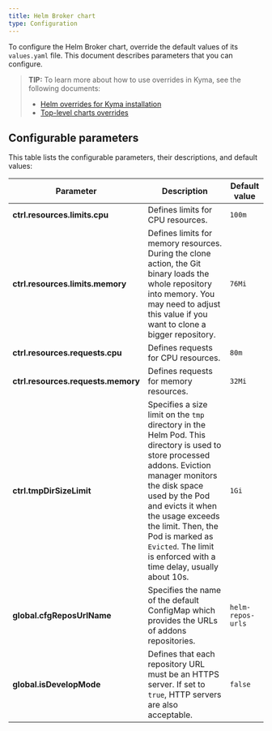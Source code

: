 ```yaml
---
title: Helm Broker chart
type: Configuration
---
```


To configure the Helm Broker chart, override the default values of its `values.yaml` file. This document describes parameters that you can configure.

>**TIP:** To learn more about how to use overrides in Kyma, see the following documents:
>* [Helm overrides for Kyma installation](/root/kyma/#configuration-helm-overrides-for-kyma-installation)
>* [Top-level charts overrides](/root/kyma/#configuration-helm-overrides-for-kyma-installation-top-level-charts-overrides)

## Configurable parameters

This table lists the configurable parameters, their descriptions, and default values:

| Parameter | Description | Default value |
|-----------|-------------|---------------|
| **ctrl.resources.limits.cpu** | Defines limits for CPU resources. | `100m` |
| **ctrl.resources.limits.memory** | Defines limits for memory resources. During the clone action, the Git binary loads the whole repository into memory. You may need to adjust this value if you want to clone a bigger repository.| `76Mi` |
| **ctrl.resources.requests.cpu** | Defines requests for CPU resources. | `80m` |
| **ctrl.resources.requests.memory** | Defines requests for memory resources. | `32Mi` |
| **ctrl.tmpDirSizeLimit** | Specifies a size limit on the `tmp` directory in the Helm Pod. This directory is used to store processed addons. Eviction manager monitors the disk space used by the Pod and evicts it when the usage exceeds the limit. Then, the Pod is marked as `Evicted`. The limit is enforced with a time delay, usually about 10s. | `1Gi` |
| **global.cfgReposUrlName** | Specifies the name of the default ConfigMap which provides the URLs of addons repositories. | `helm-repos-urls` |
| **global.isDevelopMode** | Defines that each repository URL must be an HTTPS server. If set to `true`, HTTP servers are also acceptable.  | `false` |
